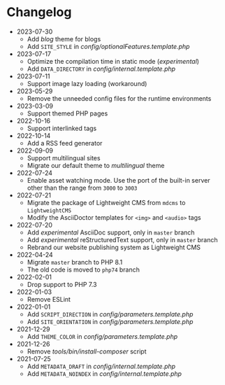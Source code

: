 # Changelog

* 2023-07-30
  * Add *blog* theme for blogs
  * Add `SITE_STYLE` in *config/optionalFeatures.template.php*
* 2023-07-17
  * Optimize the compilation time in static mode (*experimental*)
  * Add `DATA_DIRECTORY` in *config/internal.template.php*
* 2023-07-11
  * Support image lazy loading (workaround)
* 2023-05-29
  * Remove the unneeded config files for the runtime environments
* 2023-03-09
  * Support themed PHP pages
* 2022-10-16
  * Support interlinked tags
* 2022-10-14
  * Add a RSS feed generator
* 2022-09-09
  * Support multilingual sites
  * Migrate our default theme to *multilingual* theme
* 2022-07-24
  * Enable asset watching mode. Use the port of the built-in server other than the range from `3000` to `3003`
* 2022-07-21
  * Migrate the package of Lightweight CMS from `mdcms` to `LightweightCMS`
  * Modify the AsciiDoctor templates for `<img>` and `<audio>` tags
* 2022-07-20
  * Add *experimental* AsciiDoc support, only in `master` branch
  * Add *experimental* reStructuredText support, only in `master` branch
  * Rebrand our website publishing system as Lightweight CMS
* 2022-04-24
  * Migrate `master` branch to PHP 8.1
  * The old code is moved to `php74` branch
* 2022-02-01
  * Drop support to PHP 7.3
* 2022-01-03
  * Remove ESLint
* 2022-01-01
  * Add `SCRIPT_DIRECTION` in *config/parameters.template.php*
  * Add `SITE_ORIENTATION` in *config/parameters.template.php*
* 2021-12-29
  * Add `THEME_COLOR` in *config/parameters.template.php*
* 2021-12-26
  * Remove *tools/bin/install-composer* script
* 2021-07-25
  * Add `METADATA_DRAFT` in *config/internal.template.php*
  * Add `METADATA_NOINDEX` in *config/internal.template.php*
